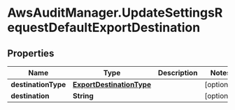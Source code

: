 # AwsAuditManager.UpdateSettingsRequestDefaultExportDestination

## Properties

Name | Type | Description | Notes
------------ | ------------- | ------------- | -------------
**destinationType** | [**ExportDestinationType**](ExportDestinationType.md) |  | [optional] 
**destination** | **String** |  | [optional] 


